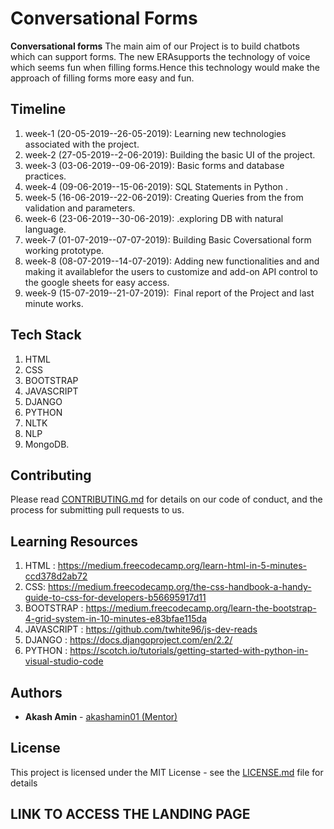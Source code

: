 # Conversational Forms

**Conversational forms** The main aim of our Project is to build chatbots which can support forms. The new ERAsupports the technology of voice which seems fun when filling forms.Hence this technology would make the approach of filling forms more easy and fun. 

## Timeline 
1. week-1 (20-05-2019--26-05-2019): ​Learning new technologies associated with the project. 
2. week-2 (27-05-2019--2-06-2019): ​Building the basic UI of the project.
3. week-3 (03-06-2019--09-06-2019): ​Basic forms and database practices.
4. week-4 (09-06-2019--15-06-2019): ​SQL Statements in Python .
5. week-5 (16-06-2019--22-06-2019): ​Creating Queries from the from validation and parameters. 
6. week-6 (23-06-2019--30-06-2019): ​.exploring DB with natural language.
7. week-7 (01-07-2019--07-07-2019): ​Building Basic Coversational form working prototype.
8. week-8 (08-07-2019--14-07-2019): Adding new functionalities and and making it availablefor the users to customize and add-on API control to the google sheets for easy access. 
9. week-9 (15-07-2019--21-07-2019): ​ Final report of the Project and last minute works. 
 

## Tech Stack
1. HTML
2. CSS
3. BOOTSTRAP
4. JAVASCRIPT
5. DJANGO 
6. PYTHON
7. NLTK
8. NLP 
9. MongoDB. 
## Contributing

Please read [CONTRIBUTING.md](https://github.com/oss2019/SOI-19-docs/blob/master/Contribution-Guidelines.md) for details on our code of conduct, and the process for submitting pull requests to us.

## Learning Resources
1. HTML : https://medium.freecodecamp.org/learn-html-in-5-minutes-ccd378d2ab72
2. CSS: https://medium.freecodecamp.org/the-css-handbook-a-handy-guide-to-css-for-developers-b56695917d11
3. BOOTSTRAP : https://medium.freecodecamp.org/learn-the-bootstrap-4-grid-system-in-10-minutes-e83bfae115da
4. JAVASCRIPT : https://github.com/twhite96/js-dev-reads
5. DJANGO : https://docs.djangoproject.com/en/2.2/
6. PYTHON : https://scotch.io/tutorials/getting-started-with-python-in-visual-studio-code

## Authors

* **Akash Amin** - [akashamin01 (Mentor)](https://github.com/akashamin01)

## License

This project is licensed under the MIT License - see the [LICENSE.md](https://github.com/oss2019/conversational-forms/blob/master/LICENSE) file for details

## LINK TO ACCESS THE LANDING PAGE

